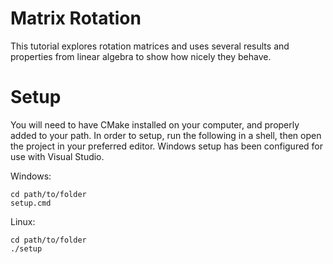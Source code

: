 # Matrix Rotation

This tutorial explores rotation matrices and uses several results and properties from linear algebra to show how nicely they behave.

# Setup

You will need to have CMake installed on your computer, and properly added to your path. In order to setup, run the following in a shell, then open the project in your preferred editor. Windows setup has been configured for use with Visual Studio.

Windows:
```
cd path/to/folder
setup.cmd
```
Linux:
```
cd path/to/folder
./setup
```
